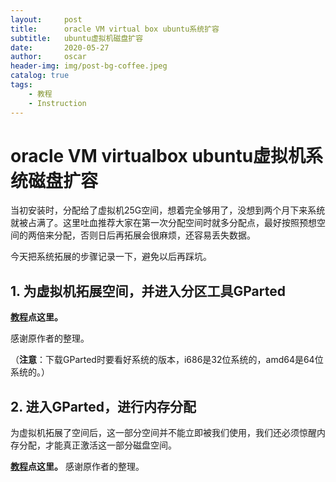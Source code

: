 ```yaml
---
layout:     post
title:      oracle VM virtual box ubuntu系统扩容
subtitle:   ubuntu虚拟机磁盘扩容
date:       2020-05-27
author:     oscar
header-img: img/post-bg-coffee.jpeg
catalog: true
tags:
    - 教程
    - Instruction
---
```


# oracle VM virtualbox ubuntu虚拟机系统磁盘扩容

当初安装时，分配给了虚拟机25G空间，想着完全够用了，没想到两个月下来系统就被占满了。这里吐血推荐大家在第一次分配空间时就多分配点，最好按照预想空间的两倍来分配，否则日后再拓展会很麻烦，还容易丢失数据。

今天把系统拓展的步骤记录一下，避免以后再踩坑。

## 1. 为虚拟机拓展空间，并进入分区工具GParted

**[教程](https://segmentfault.com/a/1190000004990372)点这里。**

感谢原作者的整理。

（**注意**：下载GParted时要看好系统的版本，i686是32位系统的，amd64是64位系统的。）


## 2. 进入GParted，进行内存分配
为虚拟机拓展了空间后，这一部分空间并不能立即被我们使用，我们还必须惊醒内存分配，才能真正激活这一部分磁盘空间。

**[教程](https://www.cnblogs.com/yuanlibin/p/9207671.html)点这里。**
感谢原作者的整理。
